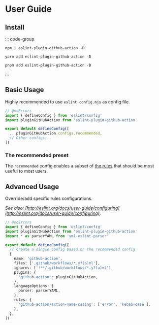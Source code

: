 # User Guide

## Install

::: code-group

```shell [npm]
npm i eslint-plugin-github-action -D
```

```shell [yarn]
yarn add eslint-plugin-github-action -D
```

```shell [pnpm]
pnpm add eslint-plugin-github-action -D
```

:::

## Basic Usage

Highly recommended to use `eslint.config.mjs` as config file.

```ts [eslint.config.mjs] twoslash
// @noErrors
import { defineConfig } from 'eslint/config'
import pluginGitHubAction from 'eslint-plugin-github-action'

export default defineConfig([
  ...pluginGitHubAction.configs.recommended,
  // Other configs...
])
```

### The recommended preset

The `recommended` config enables a subset of [the rules](#rules) that should be most useful to most users.

## Advanced Usage

Override/add specific rules configurations.

_See also: [http://eslint.org/docs/user-guide/configuring](http://eslint.org/docs/user-guide/configuring)_.

```ts [eslint.config.mjs] twoslash
// @noErrors
import { defineConfig } from 'eslint/config'
import pluginGitHubAction from 'eslint-plugin-github-action'
import * as parserYAML from 'yml-eslint-parser'

export default defineConfig([
  // Create a single config based on the recommended config
  {
    name: 'github-action',
    files: ['.github/workflows/*.y?(a)ml'],
    ignores: ['!**/.github/workflows/*.y?(a)ml'],
    plugins: {
      'github-action': pluginGitHubAction,
    },
    languageOptions: {
      parser: parserYAML,
    },
    rules: {
      'github-action/action-name-casing': ['error', 'kebab-case'],
    },
  },
])
```
